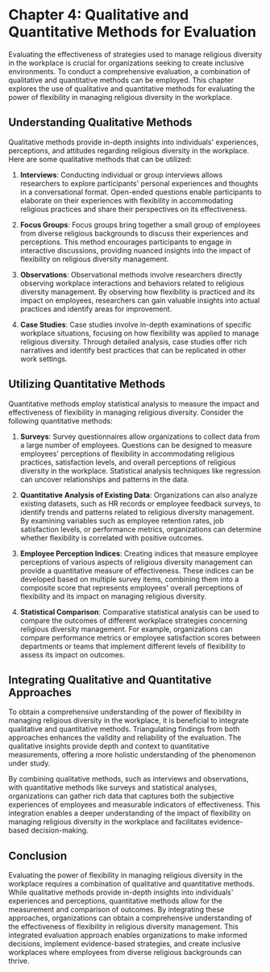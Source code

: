 Chapter 4: Qualitative and Quantitative Methods for Evaluation
==============================================================

Evaluating the effectiveness of strategies used to manage religious diversity in the workplace is crucial for organizations seeking to create inclusive environments. To conduct a comprehensive evaluation, a combination of qualitative and quantitative methods can be employed. This chapter explores the use of qualitative and quantitative methods for evaluating the power of flexibility in managing religious diversity in the workplace.

Understanding Qualitative Methods
---------------------------------

Qualitative methods provide in-depth insights into individuals' experiences, perceptions, and attitudes regarding religious diversity in the workplace. Here are some qualitative methods that can be utilized:

1. **Interviews**: Conducting individual or group interviews allows researchers to explore participants' personal experiences and thoughts in a conversational format. Open-ended questions enable participants to elaborate on their experiences with flexibility in accommodating religious practices and share their perspectives on its effectiveness.

2. **Focus Groups**: Focus groups bring together a small group of employees from diverse religious backgrounds to discuss their experiences and perceptions. This method encourages participants to engage in interactive discussions, providing nuanced insights into the impact of flexibility on religious diversity management.

3. **Observations**: Observational methods involve researchers directly observing workplace interactions and behaviors related to religious diversity management. By observing how flexibility is practiced and its impact on employees, researchers can gain valuable insights into actual practices and identify areas for improvement.

4. **Case Studies**: Case studies involve in-depth examinations of specific workplace situations, focusing on how flexibility was applied to manage religious diversity. Through detailed analysis, case studies offer rich narratives and identify best practices that can be replicated in other work settings.

Utilizing Quantitative Methods
------------------------------

Quantitative methods employ statistical analysis to measure the impact and effectiveness of flexibility in managing religious diversity. Consider the following quantitative methods:

1. **Surveys**: Survey questionnaires allow organizations to collect data from a large number of employees. Questions can be designed to measure employees' perceptions of flexibility in accommodating religious practices, satisfaction levels, and overall perceptions of religious diversity in the workplace. Statistical analysis techniques like regression can uncover relationships and patterns in the data.

2. **Quantitative Analysis of Existing Data**: Organizations can also analyze existing datasets, such as HR records or employee feedback surveys, to identify trends and patterns related to religious diversity management. By examining variables such as employee retention rates, job satisfaction levels, or performance metrics, organizations can determine whether flexibility is correlated with positive outcomes.

3. **Employee Perception Indices**: Creating indices that measure employee perceptions of various aspects of religious diversity management can provide a quantitative measure of effectiveness. These indices can be developed based on multiple survey items, combining them into a composite score that represents employees' overall perceptions of flexibility and its impact on managing religious diversity.

4. **Statistical Comparison**: Comparative statistical analysis can be used to compare the outcomes of different workplace strategies concerning religious diversity management. For example, organizations can compare performance metrics or employee satisfaction scores between departments or teams that implement different levels of flexibility to assess its impact on outcomes.

Integrating Qualitative and Quantitative Approaches
---------------------------------------------------

To obtain a comprehensive understanding of the power of flexibility in managing religious diversity in the workplace, it is beneficial to integrate qualitative and quantitative methods. Triangulating findings from both approaches enhances the validity and reliability of the evaluation. The qualitative insights provide depth and context to quantitative measurements, offering a more holistic understanding of the phenomenon under study.

By combining qualitative methods, such as interviews and observations, with quantitative methods like surveys and statistical analyses, organizations can gather rich data that captures both the subjective experiences of employees and measurable indicators of effectiveness. This integration enables a deeper understanding of the impact of flexibility on managing religious diversity in the workplace and facilitates evidence-based decision-making.

Conclusion
----------

Evaluating the power of flexibility in managing religious diversity in the workplace requires a combination of qualitative and quantitative methods. While qualitative methods provide in-depth insights into individuals' experiences and perceptions, quantitative methods allow for the measurement and comparison of outcomes. By integrating these approaches, organizations can obtain a comprehensive understanding of the effectiveness of flexibility in religious diversity management. This integrated evaluation approach enables organizations to make informed decisions, implement evidence-based strategies, and create inclusive workplaces where employees from diverse religious backgrounds can thrive.
